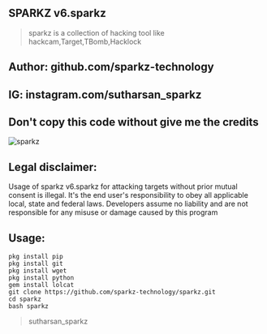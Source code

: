 ## SPARKZ  v6.sparkz
> sparkz is a  collection of hacking tool like hackcam,Target,TBomb,Hacklock
## Author: github.com/sparkz-technology
 
## IG: instagram.com/sutharsan_sparkz
##  Don't copy this code without give me the credits


![sparkz](https://user-images.githubusercontent.com/62829664/79460729-d9333580-8012-11ea-8fb6-4bb23d73d0d0.jpg)




## Legal disclaimer:

Usage of sparkz v6.sparkz for attacking targets without prior mutual consent is illegal. It's the end user's responsibility to obey all applicable local, state and federal laws. Developers assume no liability and are not responsible for any misuse or damage caused by this program
 
 
 ## Usage:
```
pkg install pip
pkg install git
pkg install wget
pkg install python
gem install lolcat
git clone https://github.com/sparkz-technology/sparkz.git 
cd sparkz
bash sparkz
```

> sutharsan_sparkz

